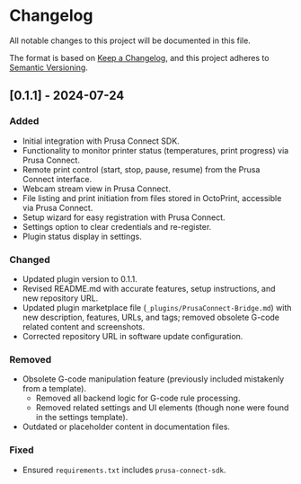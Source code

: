 # Changelog

All notable changes to this project will be documented in this file.

The format is based on [Keep a Changelog](https://keepachangelog.com/en/1.0.0/),
and this project adheres to [Semantic Versioning](https://semver.org/spec/v2.0.0.html).

## [0.1.1] - 2024-07-24
### Added
- Initial integration with Prusa Connect SDK.
- Functionality to monitor printer status (temperatures, print progress) via Prusa Connect.
- Remote print control (start, stop, pause, resume) from the Prusa Connect interface.
- Webcam stream view in Prusa Connect.
- File listing and print initiation from files stored in OctoPrint, accessible via Prusa Connect.
- Setup wizard for easy registration with Prusa Connect.
- Settings option to clear credentials and re-register.
- Plugin status display in settings.

### Changed
- Updated plugin version to 0.1.1.
- Revised README.md with accurate features, setup instructions, and new repository URL.
- Updated plugin marketplace file (`_plugins/PrusaConnect-Bridge.md`) with new description, features, URLs, and tags; removed obsolete G-code related content and screenshots.
- Corrected repository URL in software update configuration.

### Removed
- Obsolete G-code manipulation feature (previously included mistakenly from a template).
  - Removed all backend logic for G-code rule processing.
  - Removed related settings and UI elements (though none were found in the settings template).
- Outdated or placeholder content in documentation files.

### Fixed
- Ensured `requirements.txt` includes `prusa-connect-sdk`.

